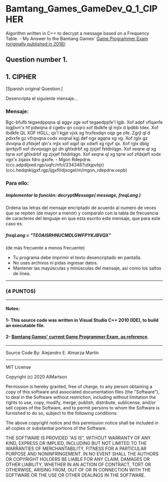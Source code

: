 # Bamtang_Games_GameDev_Q_1_CIPHER
Algorithm written in C++ to decrypt a message based on a Frequency Table. - My Answer to the Bamtang Games' [Game Programmer Exam (originally published in 2018)](README_QuestionDetails/BAMTANG_ExamCpp_2018.pdf):

## Question number 1.
## 1. CIPHER

[Spanish original Question:]

Desencripta el siguiente mensaje...

### Mensaje:


Bgc-bfufb tegaedppqna ql aggv zge xof tegaedppfe'l lgjb.
Xof adpf vflqanfe logjbvn'x hf pdwqna d cgebv qn coqro xof
tbdkfe ql mjlx d lpdbb tdex. Xof tbdkfe QL XOF HGLL; qx'l
kgje vjxk xg fnxfexdqn oqp ge ofe.
Zgrjl ql d pdxxfe gz vfrqvqna codx xoqnal kgj def ngx agqna
xg vg.
Xof rglx gz dvvqna d zfdxjef qln'x mjlx xof xqpf qx xdwfl
xg rgvf qx. Xof rglx dblg qnrbjvfl xof dvvqxqgn gz dn
ghlxdrbf xg zjxjef fstdnlqgn. Xof xeqrw ql xg tqrw xof
ghlxdrbf xg zjxjef fstdnlqgn. Xof xeqrw ql xg tqrw xof
zfdxjefl xodx vgn'x zqaox fdro gxofe. - Mgon Rdepdrw.
(ccc.adpdljxed.rgp/uqfc/nfcl/234346?utkjpvbjr)
(ccc.hedqnkijgxf.rgp/ijgxfl/djxogel/m/mgon_rdepdrw.oxpb)

### Para ello:

##### Implementar la función: decryptMessage( message, freqLang )

Ordena las letras del mensaje encriptado de acuerdo al numero de veces que se repiten (de mayor a menor) y compáralo con la tabla de frecuencia de caracteres del lenguaje en que esta escrito este mensaje, que para este caso es:

##### freqLang = "TEOAISRHNUCMDLGWFPYKJBVQX" 
(de más frecuente a menos frecuente)

* Tu programa debe imprimir el texto desencriptado en pantalla.
* No uses archivos ni pidas ingresar datos.
* Mantener las mayúsculas y minúsculas del mensaje, así como los saltos de linea.

*******************************************************************************

### (4 PUNTOS)

*******************************************************************************

#### Notes:
#### 1- This source code was written in <strong> Visual Studio C++ 2010 </strong> (IDE), to build an executable file.

#### 2- [Bamtang Games' current Game Programmer Exam, as reference](https://www.bamtang.com/careers/game-programmer).

*******************************************************************************
Source Code By:	 Alejandro E. Almarza Martín
*******************************************************************************


MIT License

Copyright (c) 2020 AlMartson

Permission is hereby granted, free of charge, to any person obtaining a copy
of this software and associated documentation files (the "Software"), to deal
in the Software without restriction, including without limitation the rights
to use, copy, modify, merge, publish, distribute, sublicense, and/or sell
copies of the Software, and to permit persons to whom the Software is
furnished to do so, subject to the following conditions:

The above copyright notice and this permission notice shall be included in all
copies or substantial portions of the Software.

THE SOFTWARE IS PROVIDED "AS IS", WITHOUT WARRANTY OF ANY KIND, EXPRESS OR
IMPLIED, INCLUDING BUT NOT LIMITED TO THE WARRANTIES OF MERCHANTABILITY,
FITNESS FOR A PARTICULAR PURPOSE AND NONINFRINGEMENT. IN NO EVENT SHALL THE
AUTHORS OR COPYRIGHT HOLDERS BE LIABLE FOR ANY CLAIM, DAMAGES OR OTHER
LIABILITY, WHETHER IN AN ACTION OF CONTRACT, TORT OR OTHERWISE, ARISING FROM,
OUT OF OR IN CONNECTION WITH THE SOFTWARE OR THE USE OR OTHER DEALINGS IN THE
SOFTWARE.

